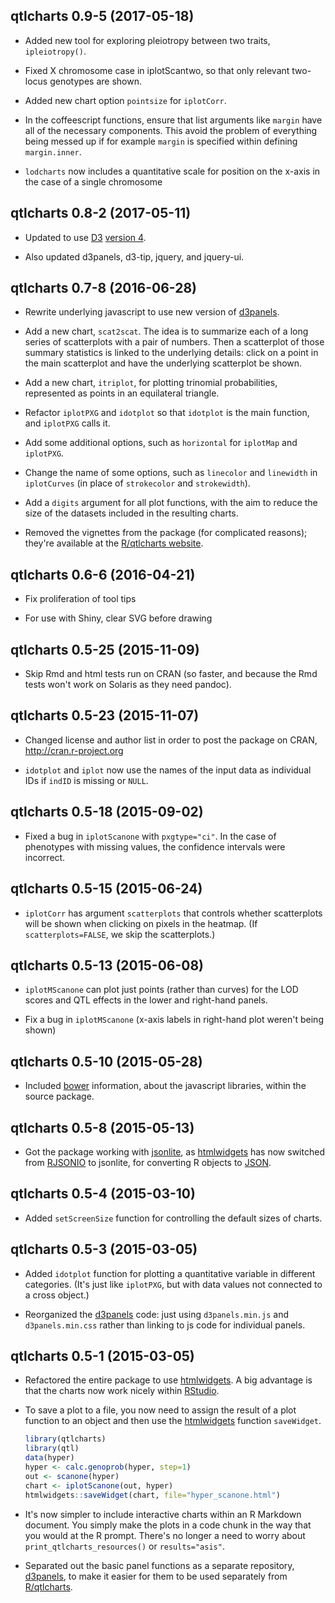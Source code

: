 ## qtlcharts 0.9-5 (2017-05-18)

- Added new tool for exploring pleiotropy between two traits,
  `ipleiotropy()`.

- Fixed X chromosome case in iplotScantwo, so that only relevant
  two-locus genotypes are shown.

- Added new chart option `pointsize` for `iplotCorr`.

- In the coffeescript functions, ensure that list arguments like
  `margin` have all of the necessary components. This avoid the
  problem of everything being messed up if for example `margin` is
  specified within defining `margin.inner`.

- `lodcharts` now includes a quantitative scale for position on the
  x-axis in the case of a single chromosome


## qtlcharts 0.8-2 (2017-05-11)

- Updated to use [D3](https://d3js.org)
  [version 4](https://github.com/d3/d3/blob/master/API.md).

- Also updated d3panels, d3-tip, jquery, and jquery-ui.


## qtlcharts 0.7-8 (2016-06-28)

- Rewrite underlying javascript to use new version of
  [d3panels](http://kbroman.org/d3panels).

- Add a new chart, `scat2scat`. The idea is to summarize each of a
  long series of scatterplots with a pair of numbers. Then a
  scatterplot of those summary statistics is linked to the underlying
  details: click on a point in the main scatterplot and have the
  underlying scatterplot be shown.

- Add a new chart, `itriplot`, for plotting trinomial probabilities,
  represented as points in an equilateral triangle.

- Refactor `iplotPXG` and `idotplot` so that `idotplot` is the main
  function, and `iplotPXG` calls it.

- Add some additional options, such as `horizontal` for `iplotMap`
  and `iplotPXG`.

- Change the name of some options, such as `linecolor` and `linewidth`
  in `iplotCurves` (in place of `strokecolor` and `strokewidth`).

- Add a `digits` argument for all plot functions, with the aim to
  reduce the size of the datasets included in the resulting charts.

- Removed the vignettes from the package (for complicated reasons);
  they're available at the
  [R/qtlcharts website](http://kbroman.org/qtlcharts).


## qtlcharts 0.6-6 (2016-04-21)

- Fix proliferation of tool tips

- For use with Shiny, clear SVG before drawing


## qtlcharts 0.5-25 (2015-11-09)

- Skip Rmd and html tests run on CRAN (so faster, and because the Rmd
  tests won't work on Solaris as they need pandoc).


## qtlcharts 0.5-23 (2015-11-07)

- Changed license and author list in order to post the package on
  CRAN, http://cran.r-project.org

- `idotplot` and `iplot` now use the names of the input data as
  individual IDs if `indID` is missing or `NULL`.


## qtlcharts 0.5-18 (2015-09-02)

- Fixed a bug in `iplotScanone` with `pxgtype="ci"`. In the case of
  phenotypes with missing values, the confidence intervals were
  incorrect.


## qtlcharts 0.5-15 (2015-06-24)

- `iplotCorr` has argument `scatterplots` that controls whether
  scatterplots will be shown when clicking on pixels in the heatmap.
  (If `scatterplots=FALSE`, we skip the scatterplots.)


## qtlcharts 0.5-13 (2015-06-08)

- `iplotMScanone` can plot just points (rather than curves) for the
  LOD scores and QTL effects in the lower and right-hand panels.

- Fix a bug in `iplotMScanone` (x-axis labels in right-hand plot
  weren't being shown)


## qtlcharts 0.5-10 (2015-05-28)

- Included [bower](http://bower.io) information, about the javascript
  libraries, within the source package.


## qtlcharts 0.5-8 (2015-05-13)

- Got the package working with
  [jsonlite](https://github.com/jeroenooms/jsonlite), as
  [htmlwidgets](http://www.htmlwidgets.org) has now switched from
  [RJSONIO](http://www.omegahat.net/RJSONIO/) to jsonlite, for
  converting R objects to [JSON](http://www.json.org/).


## qtlcharts 0.5-4 (2015-03-10)

- Added `setScreenSize` function for controlling the default sizes of
  charts.


## qtlcharts 0.5-3 (2015-03-05)

- Added `idotplot` function for plotting a quantitative variable in
  different categories.  (It's just like `iplotPXG`, but with data
  values not connected to a cross object.)

- Reorganized the [d3panels](http://kbroman.org/d3panels) code: just
  using `d3panels.min.js` and `d3panels.min.css` rather than linking
  to js code for individual panels.


## qtlcharts 0.5-1 (2015-03-05)

- Refactored the entire package to use
  [htmlwidgets](http://www.htmlwidgets.org).
  A big advantage is that the charts now work nicely within
  [RStudio](http://www.rstudio.com/products/RStudio/).

- To save a plot to a file, you now need to assign the result of a plot
  function to an object and then use the
  [htmlwidgets](http://www.htmlwidgets.org) function `saveWidget`.

  ```r
  library(qtlcharts)
  library(qtl)
  data(hyper)
  hyper <- calc.genoprob(hyper, step=1)
  out <- scanone(hyper)
  chart <- iplotScanone(out, hyper)
  htmlwidgets::saveWidget(chart, file="hyper_scanone.html")
  ```

- It's now simpler to include interactive charts within an R Markdown
  document. You simply make the plots in a code chunk in the way that
  you would at the R prompt. There's no longer a need to worry about
  `print_qtlcharts_resources()` or `results="asis"`.

- Separated out the basic panel functions as a separate repository,
  [d3panels](http://kbroman.org/d3panels), to make it easier for them
  to be used separately from
  [R/qtlcharts](http://kbroman.org/qtlcharts).
